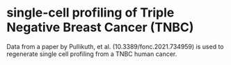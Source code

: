 # single-cell profiling of Triple Negative Breast Cancer (TNBC)
Data from a paper by Pullikuth, et al. (10.3389/fonc.2021.734959) is used to regenerate single cell profiling from a TNBC human cancer. 
